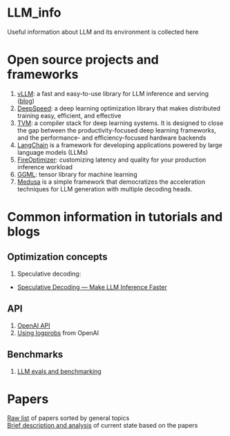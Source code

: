# LLM_info
Useful information about LLM and its environment is collected here

# Open source projects and frameworks

1. [vLLM](https://github.com/vllm-project/vllm): a fast and easy-to-use library for LLM inference and serving ([blog](https://blog.vllm.ai/2023/06/20/vllm.html))
2. [DeepSpeed](https://github.com/microsoft/DeepSpeed): a deep learning optimization library that makes distributed training easy, efficient, and effective
3. [TVM](https://github.com/apache/tvm): a compiler stack for deep learning systems. It is designed to close the gap between the productivity-focused deep learning frameworks, and the performance- and efficiency-focused hardware backends
4. [LangChain](https://github.com/langchain-ai/langchain) is a framework for developing applications powered by large language models (LLMs)
5. [FireOptimizer](https://fireworks.ai/blog/fireoptimizer?utm_source=newsletter&utm_medium=email&utm_campaign=2024september): customizing latency and quality for your production inference workload
6. [GGML](https://github.com/ggerganov/ggml): tensor library for machine learning
7. [Medusa](https://github.com/FasterDecoding/Medusa) is a simple framework that democratizes the acceleration techniques for LLM generation with multiple decoding heads.


# Common information in tutorials and blogs

## Optimization concepts
1. Speculative decoding:
 - [Speculative Decoding — Make LLM Inference Faster](https://medium.com/ai-science/speculative-decoding-make-llm-inference-faster-c004501af120)

## API
1. [OpenAI API](https://platform.openai.com/docs/api-reference/introduction)
2. [Using logprobs](https://cookbook.openai.com/examples/using_logprobs) from OpenAI

## Benchmarks
1. [LLM evals and benchmarking](https://osanseviero.github.io/hackerllama/blog/posts/llm_evals/)

# Papers
[Raw list](https://github.com/vvchernov/LLM_info/blob/main/papers/README.md) of papers sorted by general topics<br />
[Brief description and analysis](https://github.com/vvchernov/LLM_info/blob/main/papers/desc.md) of current state based on the papers
